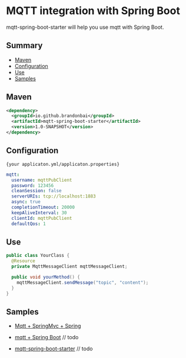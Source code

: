 # MQTT integration with Spring Boot

mqtt-spring-boot-starter will help you use mqtt with Spring Boot.


## Summary

- [Maven](#maven)
- [Configuration](#configuration)
- [Use](#use)
- [Samples](#samples)

## Maven
```xml
<dependency>
  <groupId>io.github.brandonbai</groupId>
  <artifactId>mqtt-spring-boot-starter</artifactId>
  <version>1.0-SNAPSHOT</version>
</dependency>
```

## Configuration
`{your applicaton.yml/applicaton.properties}`

```yml
mqtt:
  username: mqttPubClient
  password: 123456
  cleanSession: false
  serverURIs: tcp://localhost:1883
  async: true
  completionTimeout: 20000
  keepAliveInterval: 30
  clientId: mqttPubClient
  defaultQos: 1
```

## Use

```java
public class YourClass {
  @Resource
  private MqttMessageClient mqttMessageClient;

  public void yourMethod() {
    mqttMessageClient.sendMessage("topic", "content");
  }
}
```

## Samples

- [Mqtt + SpringMvc + Spring](./samples/mqtt-spring-demo)

- [mqtt + Spring Boot]() // todo

- [mqtt-spring-boot-starter]() // todo
